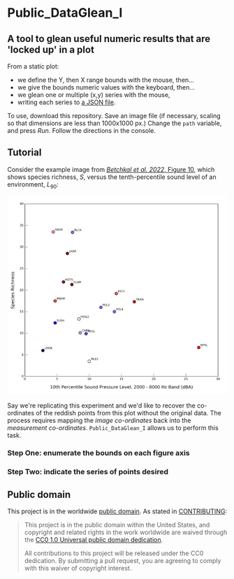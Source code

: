 # Public_DataGlean_I
## A tool to glean useful numeric results that are 'locked up' in a plot

From a static plot:
 - we define the Y, then X range bounds with the mouse, then...
 - we give the bounds numeric values with the keyboard, then...
 - we glean one or multiple (x,y) series with the mouse, 
 - writing each series to [a JSON file](https://github.com/dbetchkal/Public_DataGlean_I/blob/main/Public_DataGlean_I/data/dataThief_output_L90%20vs%20S_Series1.json).

To use, download this repository. Save an image file (if necessary, scaling so that dimensions are less than 1000x1000 px.)
Change the `path` variable, and press *Run*. Follow the directions in the console.

## Tutorial
Consider the example image from [*Betchkal et al. 2022*, Figure 10](https://irma.nps.gov/DataStore/DownloadFile/671164), which shows species richness, $S$, versus the tenth-percentile sound level of an environment, $L_{90}$: <br><br>
<img src=https://github.com/dbetchkal/Public_DataGlean_I/blob/main/Public_DataGlean_I/data/L90%20vs%20S.png width=700></img>

Say we're replicating this experiment and we'd like to recover the co-ordinates of the reddish points from this plot without the original data. The process requires mapping the *image co-ordinates* back into the *measurement co-ordinates*. `Public_DataGlean_I` allows us to perform this task. 

### Step One: enumerate the bounds on each figure axis

### Step Two: indicate the series of points desired

## Public domain

This project is in the worldwide [public domain](LICENSE.md). As stated in [CONTRIBUTING](CONTRIBUTING.md):

> This project is in the public domain within the United States,
> and copyright and related rights in the work worldwide are waived through the
> [CC0 1.0 Universal public domain dedication](https://creativecommons.org/publicdomain/zero/1.0/).
>
> All contributions to this project will be released under the CC0 dedication.
> By submitting a pull request, you are agreeing to comply with this waiver of copyright interest.
